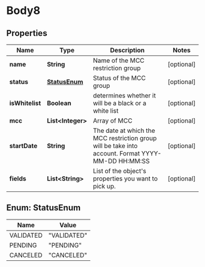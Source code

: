 
# Body8

## Properties
Name | Type | Description | Notes
------------ | ------------- | ------------- | -------------
**name** | **String** | Name of the MCC restriction group |  [optional]
**status** | [**StatusEnum**](#StatusEnum) | Status of the MCC group |  [optional]
**isWhitelist** | **Boolean** | determines whether it will be a black or a white list |  [optional]
**mcc** | **List&lt;Integer&gt;** | Array of MCC |  [optional]
**startDate** | **String** | The date at which the MCC restriction group will be take into account. Format YYYY-MM-DD HH:MM:SS |  [optional]
**fields** | **List&lt;String&gt;** | List of the object&#39;s properties you want to pick up. |  [optional]


<a name="StatusEnum"></a>
## Enum: StatusEnum
Name | Value
---- | -----
VALIDATED | &quot;VALIDATED&quot;
PENDING | &quot;PENDING&quot;
CANCELED | &quot;CANCELED&quot;



